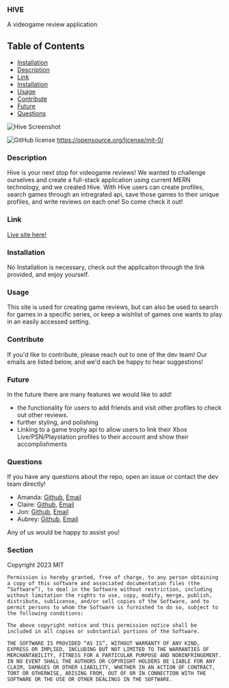 ### HIVE

A videogame review application

## Table of Contents 

* [Installation](#installation)
* [Description](#description)
* [Link](#link)
* [Installation](#installation)
* [Usage](#usage)
* [Contribute](#contribute)
* [Future](#future)
* [Questions](#questions)


![Hive Screenshot](https://github.com/blickenderfer/hive/assets/99014955/5246c0b9-27fd-44ed-bd56-6119895e779e)

![GitHub license](https://img.shields.io/badge/license-MIT-blue.svg)
https://opensource.org/license/mit-0/
    
### Description
Hive is your next stop for videogame reviews! We wanted to challenge ourselves and create a full-stack application using current MERN technology, and we created Hive. With Hive users can create profiles, search games through an intregrated api, save those games to their unique profiles, and write reviews on each one! So come check it out!
    
### Link
[Live site here!](https://hive1-03d1291901c2.herokuapp.com/)

### Installation

No Installation is necessary, check out the applicaiton through the link provided, and enjoy yourself.

### Usage

This site is used for creating game reviews, but can also be used to search for games in a specific series, or keep a wishlist of games one wants to play in an easily accessed setting. 

### Contribute
If you'd like to contribute, please reach out to one of the dev team! Our emails are listed below, and we'd each be happy to hear suggestions!

### Future
In the future there are many features we would like to add!
- the functionality for users to add friends and visit other profiles to check out other reviews.
- further styling, and polishing
- Linking to a game trophy api to allow users to link their Xbox Live/PSN/Playstation profiles to their account and show their accomplishments 

### Questions

If you have any questions about the repo, open an issue or contact the dev team directly! 

- Amanda: [Github](https://github.com/Pandax19),  [Email](mailto:ajwhitley@comcast.net)
- Claire: [Github](https://github.com/Blickenderfer),  [Email](mailto:ecblickenderfer@gmail.com)
- Jon: [Github](https://github.com/Lalu423/),  [Email](mailto:jonathanlalu@gmail.com)
- Aubrey: [Github](https://github.com/Shadowasders),  [Email](mailto:aubreyasdersmckinney@gmail.com)

Any of us would be happy to assist you!

### Section 

Copyright 2023 MIT

    Permission is hereby granted, free of charge, to any person obtaining a copy of this software and associated documentation files (the “Software”), to deal in the Software without restriction, including without limitation the rights to use, copy, modify, merge, publish, distribute, sublicense, and/or sell copies of the Software, and to permit persons to whom the Software is furnished to do so, subject to the following conditions:
    
    The above copyright notice and this permission notice shall be included in all copies or substantial portions of the Software.
    
    THE SOFTWARE IS PROVIDED “AS IS”, WITHOUT WARRANTY OF ANY KIND, EXPRESS OR IMPLIED, INCLUDING BUT NOT LIMITED TO THE WARRANTIES OF MERCHANTABILITY, FITNESS FOR A PARTICULAR PURPOSE AND NONINFRINGEMENT. IN NO EVENT SHALL THE AUTHORS OR COPYRIGHT HOLDERS BE LIABLE FOR ANY CLAIM, DAMAGES OR OTHER LIABILITY, WHETHER IN AN ACTION OF CONTRACT, TORT OR OTHERWISE, ARISING FROM, OUT OF OR IN CONNECTION WITH THE SOFTWARE OR THE USE OR OTHER DEALINGS IN THE SOFTWARE.
 

